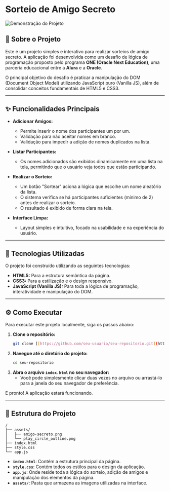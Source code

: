 # Sorteio de Amigo Secreto

![Demonstração do Projeto](assets/amigo-secreto.png)

## 📖 Sobre o Projeto

Este é um projeto simples e interativo para realizar sorteios de amigo secreto. A aplicação foi desenvolvida como um desafio de lógica de programação proposto pelo programa **ONE (Oracle Next Education)**, uma parceria educacional entre a **Alura** e a **Oracle**.

O principal objetivo do desafio é praticar a manipulação do DOM (Document Object Model) utilizando JavaScript puro (Vanilla JS), além de consolidar conceitos fundamentais de HTML5 e CSS3.

---

## ✨ Funcionalidades Principais

-   **Adicionar Amigos:**
    -   Permite inserir o nome dos participantes um por um.
    -   Validação para não aceitar nomes em branco.
    -   Validação para impedir a adição de nomes duplicados na lista.

-   **Listar Participantes:**
    -   Os nomes adicionados são exibidos dinamicamente em uma lista na tela, permitindo que o usuário veja todos que estão participando.

-   **Realizar o Sorteio:**
    -   Um botão "Sortear" aciona a lógica que escolhe um nome aleatório da lista.
    -   O sistema verifica se há participantes suficientes (mínimo de 2) antes de realizar o sorteio.
    -   O resultado é exibido de forma clara na tela.

-   **Interface Limpa:**
    -   Layout simples e intuitivo, focado na usabilidade e na experiência do usuário.

---

## 🚀 Tecnologias Utilizadas

O projeto foi construído utilizando as seguintes tecnologias:

-   **HTML5:** Para a estrutura semântica da página.
-   **CSS3:** Para a estilização e o design responsivo.
-   **JavaScript (Vanilla JS):** Para toda a lógica de programação, interatividade e manipulação do DOM.

---

## ⚙️ Como Executar

Para executar este projeto localmente, siga os passos abaixo:

1.  **Clone o repositório:**
    ```bash
    git clone [[https://github.com/seu-usuario/seu-repositorio.git](https://github.com/seu-usuario/seu-repositorio.git)](https://github.com/MarcosVRLima/challenge-amigo-secreto_pt.git)
    ```
2.  **Navegue até o diretório do projeto:**
    ```bash
    cd seu-repositorio
    ```
3.  **Abra o arquivo `index.html` no seu navegador:**
    -   Você pode simplesmente clicar duas vezes no arquivo ou arrastá-lo para a janela do seu navegador de preferência.

E pronto! A aplicação estará funcionando.

---

## 📁 Estrutura do Projeto

```
/
├── assets/
│   ├── amigo-secreto.png
│   └── play_circle_outline.png
├── index.html
├── style.css
└── app.js
```

-   **`index.html`**: Contém a estrutura principal da página.
-   **`style.css`**: Contém todos os estilos para o design da aplicação.
-   **`app.js`**: Onde reside toda a lógica do sorteio, adição de amigos e manipulação dos elementos da página.
-   **`assets/`**: Pasta que armazena as imagens utilizadas na interface.
